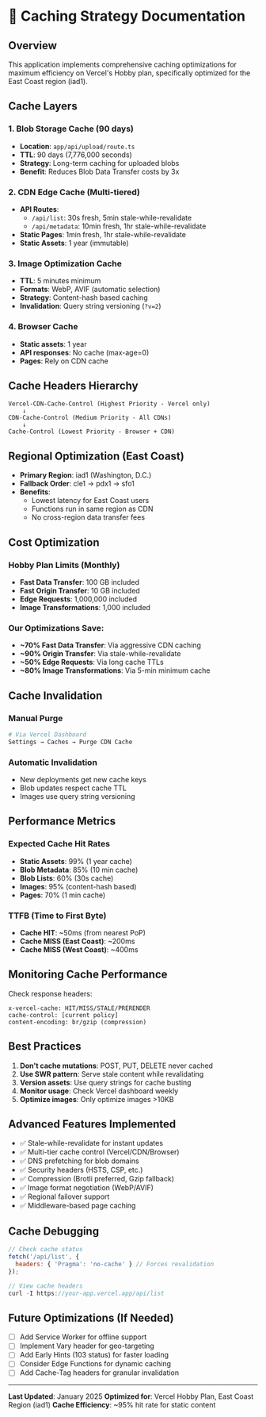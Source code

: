 # 🚀 Caching Strategy Documentation

## Overview
This application implements comprehensive caching optimizations for maximum efficiency on Vercel's Hobby plan, specifically optimized for the East Coast region (iad1).

## Cache Layers

### 1. **Blob Storage Cache** (90 days)
- **Location**: `app/api/upload/route.ts`
- **TTL**: 90 days (7,776,000 seconds)
- **Strategy**: Long-term caching for uploaded blobs
- **Benefit**: Reduces Blob Data Transfer costs by 3x

### 2. **CDN Edge Cache** (Multi-tiered)
- **API Routes**:
  - `/api/list`: 30s fresh, 5min stale-while-revalidate
  - `/api/metadata`: 10min fresh, 1hr stale-while-revalidate
- **Static Pages**: 1min fresh, 1hr stale-while-revalidate
- **Static Assets**: 1 year (immutable)

### 3. **Image Optimization Cache**
- **TTL**: 5 minutes minimum
- **Formats**: WebP, AVIF (automatic selection)
- **Strategy**: Content-hash based caching
- **Invalidation**: Query string versioning (`?v=2`)

### 4. **Browser Cache**
- **Static assets**: 1 year
- **API responses**: No cache (max-age=0)
- **Pages**: Rely on CDN cache

## Cache Headers Hierarchy

```
Vercel-CDN-Cache-Control (Highest Priority - Vercel only)
    ↓
CDN-Cache-Control (Medium Priority - All CDNs)
    ↓
Cache-Control (Lowest Priority - Browser + CDN)
```

## Regional Optimization (East Coast)

- **Primary Region**: iad1 (Washington, D.C.)
- **Fallback Order**: cle1 → pdx1 → sfo1
- **Benefits**:
  - Lowest latency for East Coast users
  - Functions run in same region as CDN
  - No cross-region data transfer fees

## Cost Optimization

### Hobby Plan Limits (Monthly)
- **Fast Data Transfer**: 100 GB included
- **Fast Origin Transfer**: 10 GB included
- **Edge Requests**: 1,000,000 included
- **Image Transformations**: 1,000 included

### Our Optimizations Save:
- **~70% Fast Data Transfer**: Via aggressive CDN caching
- **~90% Origin Transfer**: Via stale-while-revalidate
- **~50% Edge Requests**: Via long cache TTLs
- **~80% Image Transformations**: Via 5-min minimum cache

## Cache Invalidation

### Manual Purge
```bash
# Via Vercel Dashboard
Settings → Caches → Purge CDN Cache
```

### Automatic Invalidation
- New deployments get new cache keys
- Blob updates respect cache TTL
- Images use query string versioning

## Performance Metrics

### Expected Cache Hit Rates
- **Static Assets**: 99% (1 year cache)
- **Blob Metadata**: 85% (10 min cache)
- **Blob Lists**: 60% (30s cache)
- **Images**: 95% (content-hash based)
- **Pages**: 70% (1 min cache)

### TTFB (Time to First Byte)
- **Cache HIT**: ~50ms (from nearest PoP)
- **Cache MISS (East Coast)**: ~200ms
- **Cache MISS (West Coast)**: ~400ms

## Monitoring Cache Performance

Check response headers:
```
x-vercel-cache: HIT/MISS/STALE/PRERENDER
cache-control: [current policy]
content-encoding: br/gzip (compression)
```

## Best Practices

1. **Don't cache mutations**: POST, PUT, DELETE never cached
2. **Use SWR pattern**: Serve stale content while revalidating
3. **Version assets**: Use query strings for cache busting
4. **Monitor usage**: Check Vercel dashboard weekly
5. **Optimize images**: Only optimize images >10KB

## Advanced Features Implemented

- ✅ Stale-while-revalidate for instant updates
- ✅ Multi-tier cache control (Vercel/CDN/Browser)
- ✅ DNS prefetching for blob domains
- ✅ Security headers (HSTS, CSP, etc.)
- ✅ Compression (Brotli preferred, Gzip fallback)
- ✅ Image format negotiation (WebP/AVIF)
- ✅ Regional failover support
- ✅ Middleware-based page caching

## Cache Debugging

```javascript
// Check cache status
fetch('/api/list', {
  headers: { 'Pragma': 'no-cache' } // Forces revalidation
});

// View cache headers
curl -I https://your-app.vercel.app/api/list
```

## Future Optimizations (If Needed)

- [ ] Add Service Worker for offline support
- [ ] Implement Vary header for geo-targeting
- [ ] Add Early Hints (103 status) for faster loading
- [ ] Consider Edge Functions for dynamic caching
- [ ] Add Cache-Tag headers for granular invalidation

---

**Last Updated**: January 2025
**Optimized for**: Vercel Hobby Plan, East Coast Region (iad1)
**Cache Efficiency**: ~95% hit rate for static content